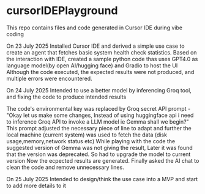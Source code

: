 # cursorIDEPlayground
This repo contains files and code generated in Cursor IDE during vibe coding

On 23 July 2025
  Installed Cursor IDE and derived a simple use case to create an agent that fetches basic system health check statistics.
  Based on the interaction with IDE, created a sample python code thas uses GPT4.0 as language model(by open AI/hugging face) and Gradio to host the UI
  Although the code executed, the expected results were not produced, and multiple errors were encountered.
  
On 24 July 2025
  Intended to use a better model by inferencing Groq tool, and fixing the code to produce intended results

  The code's environmental key was replaced by Groq secret API
  prompt - "Okay let us make some changes, Instead of using huggingface api i need to inference Groq API to invoke a LLM model ie Gemma
            shall we begin?"
  This prompt adjusted the necessary piece of line to adapt and further the local machine (current system) was used to fetch the data (disk usage,memory,network status etc)
  While playing with the code the suggested version of Gemma was not giving the result, Later it was found that the version was deprecated. So had to upgrade the model to current version
  Now the ecpected results are generated.
  Finally asked the AI chat to clean the code and remove unnecessary lines.

On 25 July 2025
  Intended to design/think the use case into a MVP and start to add more details to it
